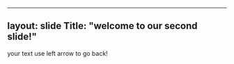 ------------------------
layout: slide
Title: "welcome to our second slide!"
-----------------------
your text
use left arrow to go back!
